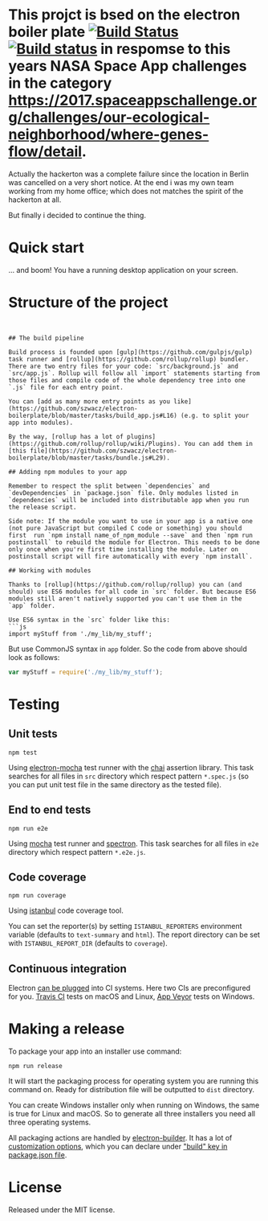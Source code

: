 # This projct is bsed on the electron boiler plate  [![Build Status](https://travis-ci.org/szwacz/electron-boilerplate.svg?branch=master)](https://travis-ci.org/szwacz/electron-boilerplate) [![Build status](https://ci.appveyor.com/api/projects/status/s9htc1k5ojkn08fr?svg=true)](https://ci.appveyor.com/project/szwacz/electron-boilerplate) in respomse to this years NASA Space App challenges in the category https://2017.spaceappschallenge.org/challenges/our-ecological-neighborhood/where-genes-flow/detail.

Actually the hackerton was a complete failure since the location in Berlin was cancelled on a very short notice. At the end i was my own team working from my home office; which does not matches the spirit of the hackerton at all.

But finally i decided to continue the thing.




# Quick start

 
... and boom! You have a running desktop application on your screen.

# Structure of the project



```


## The build pipeline

Build process is founded upon [gulp](https://github.com/gulpjs/gulp) task runner and [rollup](https://github.com/rollup/rollup) bundler. There are two entry files for your code: `src/background.js` and `src/app.js`. Rollup will follow all `import` statements starting from those files and compile code of the whole dependency tree into one `.js` file for each entry point.

You can [add as many more entry points as you like](https://github.com/szwacz/electron-boilerplate/blob/master/tasks/build_app.js#L16) (e.g. to split your app into modules).

By the way, [rollup has a lot of plugins](https://github.com/rollup/rollup/wiki/Plugins). You can add them in [this file](https://github.com/szwacz/electron-boilerplate/blob/master/tasks/bundle.js#L29).

## Adding npm modules to your app

Remember to respect the split between `dependencies` and `devDependencies` in `package.json` file. Only modules listed in `dependencies` will be included into distributable app when you run the release script.

Side note: If the module you want to use in your app is a native one (not pure JavaScript but compiled C code or something) you should first  run `npm install name_of_npm_module --save` and then `npm run postinstall` to rebuild the module for Electron. This needs to be done only once when you're first time installing the module. Later on postinstall script will fire automatically with every `npm install`.

## Working with modules

Thanks to [rollup](https://github.com/rollup/rollup) you can (and should) use ES6 modules for all code in `src` folder. But because ES6 modules still aren't natively supported you can't use them in the `app` folder.

Use ES6 syntax in the `src` folder like this:
```js
import myStuff from './my_lib/my_stuff';
```

But use CommonJS syntax in `app` folder. So the code from above should look as follows:
```js
var myStuff = require('./my_lib/my_stuff');
```

# Testing

## Unit tests

```
npm test
```

Using [electron-mocha](https://github.com/jprichardson/electron-mocha) test runner with the [chai](http://chaijs.com/api/assert/) assertion library. This task searches for all files in `src` directory which respect pattern `*.spec.js` (so you can put unit test file in the same directory as the tested file).

## End to end tests

```
npm run e2e
```

Using [mocha](https://mochajs.org/) test runner and [spectron](http://electron.atom.io/spectron/). This task searches for all files in `e2e` directory which respect pattern `*.e2e.js`.

## Code coverage

```
npm run coverage
```

Using [istanbul](http://gotwarlost.github.io/istanbul/) code coverage tool.

You can set the reporter(s) by setting `ISTANBUL_REPORTERS` environment variable (defaults to `text-summary` and `html`). The report directory can be set with `ISTANBUL_REPORT_DIR` (defaults to `coverage`).

## Continuous integration

Electron [can be plugged](https://github.com/atom/electron/blob/master/docs/tutorial/testing-on-headless-ci.md) into CI systems. Here two CIs are preconfigured for you. [Travis CI](https://travis-ci.org/) tests on macOS and Linux, [App Veyor](https://www.appveyor.com) tests on Windows.

# Making a release

To package your app into an installer use command:

```
npm run release
```

It will start the packaging process for operating system you are running this command on. Ready for distribution file will be outputted to `dist` directory.

You can create Windows installer only when running on Windows, the same is true for Linux and macOS. So to generate all three installers you need all three operating systems.

All packaging actions are handled by [electron-builder](https://github.com/electron-userland/electron-builder). It has a lot of [customization options](https://github.com/electron-userland/electron-builder/wiki/Options), which you can declare under ["build" key in package.json file](https://github.com/szwacz/electron-boilerplate/blob/master/package.json#L2).

# License

Released under the MIT license.
